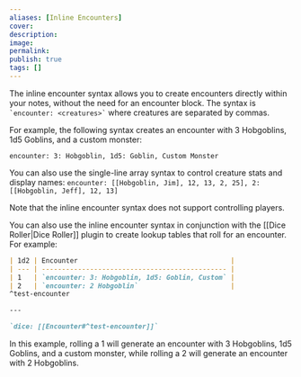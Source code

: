 ```yaml
---
aliases: [Inline Encounters]
cover: 
description: 
image: 
permalink: 
publish: true
tags: []
---
```


The inline encounter syntax allows you to create encounters directly within your notes, without the need for an encounter block. The syntax is `` `encounter: <creatures>` `` where creatures are separated by commas.

For example, the following syntax creates an encounter with 3 Hobgoblins, 1d5 Goblins, and a custom monster:

`encounter: 3: Hobgoblin, 1d5: Goblin, Custom Monster`

You can also use the single-line array syntax to control creature stats and display names:
`encounter: [[Hobgoblin, Jim], 12, 13, 2, 25], 2: [[Hobgoblin, Jeff], 12, 13]`

Note that the inline encounter syntax does not support controlling players.

You can also use the inline encounter syntax in conjunction with the [[Dice Roller|Dice Roller]] plugin to create lookup tables that roll for an encounter. For example:

```markdown
| 1d2 | Encounter                                      |
| --- | ---------------------------------------------- |
| 1   | `encounter: 3: Hobgoblin, 1d5: Goblin, Custom` |
| 2   | `encounter: 2 Hobgoblin`                       |
^test-encounter

---

`dice: [[Encounter#^test-encounter]]`
```

In this example, rolling a 1 will generate an encounter with 3 Hobgoblins, 1d5 Goblins, and a custom monster, while rolling a 2 will generate an encounter with 2 Hobgoblins.